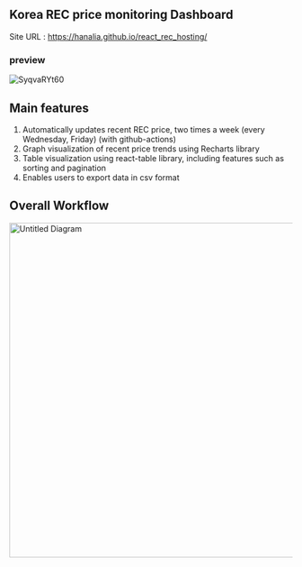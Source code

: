 
## Korea REC price monitoring Dashboard



Site URL : https://hanalia.github.io/react_rec_hosting/

### preview
![SyqvaRYt60](https://user-images.githubusercontent.com/75914909/128609749-5d764fa7-1f83-44d3-ba7f-f38052eed256.gif)

## Main features

1. Automatically updates recent REC price, two times a week (every Wednesday, Friday) (with github-actions)
2. Graph visualization of recent price trends using Recharts library
3. Table visualization using react-table library, including features such as sorting and pagination
4. Enables users to export data in csv format


## Overall Workflow

<img width="594" alt="Untitled Diagram" src="https://user-images.githubusercontent.com/75914909/128611129-c3be04e7-01c6-4c03-ad2a-eefcf883432b.png">

